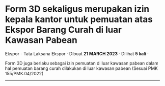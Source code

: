Form 3D sekaligus merupakan izin kepala kantor untuk pemuatan atas Ekspor Barang Curah di luar Kawasan Pabean
=============================================================================================================

Ekspor - Tata Laksana Ekspor · Dibuat **21 MARCH 2023** · Dilihat **5 kali** ·

Form 3D juga berlaku sebagai izin pemuatan di luar kawasan pabean dalam hal pemuatan barang curah dilakukan di luar kawasan pabean (Sesuai PMK 155/PMK.04/2022)  

  
  
  

* * *